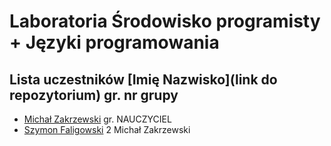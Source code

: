 # Laboratoria Środowisko programisty + Języki programowania

## Lista uczestników \[Imię Nazwisko\]\(link do repozytorium\) gr. nr grupy

- [Michał Zakrzewski](https://github.com/ZakrzewskiM30/SPJP/) gr. NAUCZYCIEL
- [Szymon Faligowski](https://github.com/SzymonFaligowskiUG/StudiaINFLab) 2 Michał Zakrzewski
